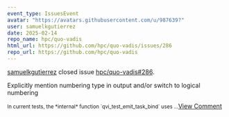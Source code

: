 ```yaml
---
event_type: IssuesEvent
avatar: "https://avatars.githubusercontent.com/u/987639?"
user: samuelkgutierrez
date: 2025-02-14
repo_name: hpc/quo-vadis
html_url: https://github.com/hpc/quo-vadis/issues/286
repo_url: https://github.com/hpc/quo-vadis
---
```


<a href='https://github.com/samuelkgutierrez' target='_blank'>samuelkgutierrez</a> closed issue <a href='https://github.com/hpc/quo-vadis/issues/286' target='_blank'>hpc/quo-vadis#286</a>.

<p>Explicitly mention numbering type in output and/or switch to logical numbering</p><small>In current tests, the  *internal* function `qvi_test_emit_task_bind` uses ...</small><a href='https://github.com/hpc/quo-vadis/issues/286' target='_blank'>View Comment</a>